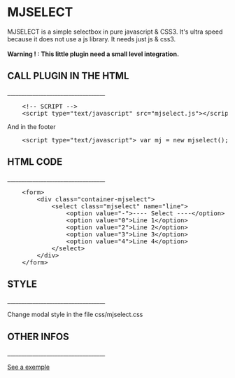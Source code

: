 MJSELECT
===========
<p>
	MJSELECT is a simple selectbox in pure javascript &amp; CSS3. It's ultra speed because it does not use a js library. It needs just js & css3.<br /><br />
	<strong>Warning ! : This little plugin need a small level integration.</strong>
</p>

<h2>CALL PLUGIN IN THE HTML</h2>
___________________________________
			
<pre>
	&lt;!-- SCRIPT --&gt;
	&lt;script type="text/javascript" src="mjselect.js"&gt;&lt;/script&gt;
</pre>

<p>And in the footer</p>

<pre>
	&lt;script type="text/javascript"&gt; var mj = new mjselect(); &lt;/script&gt;
</pre>

<h2>HTML CODE</h2>
___________________________________

<pre>
	&lt;form>
		&lt;div class="container-mjselect"&gt;
			&lt;select class="mjselect" name="line"&gt;
				&lt;option value="-"&gt;---- Select ----&lt;/option&gt;
				&lt;option value="0"&gt;Line 1&lt;/option&gt;
				&lt;option value="2"&gt;Line 2&lt;/option&gt;
				&lt;option value="3"&gt;Line 3&lt;/option&gt;
				&lt;option value="4"&gt;Line 4&lt;/option&gt;
			&lt;/select&gt;
		&lt;/div&gt;
	&lt;/form&gt;
</pre>


<h2>STYLE</h2>
___________________________________
	
<p>Change modal style in the file css/mjselect.css</p>

<h2>OTHER INFOS</h2>
___________________________________
	
<p><a href="https://cdn.rawgit.com/mccray/mjselect/master/index.html" title="See a exemple" targe="_blank">See a exemple</a></p>